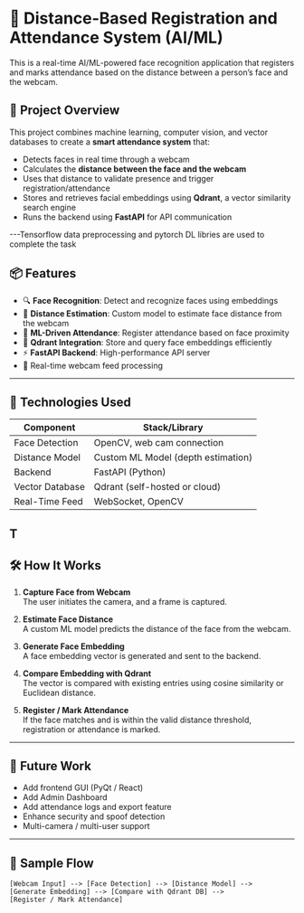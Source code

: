# 🎯 Distance-Based Registration and Attendance System (AI/ML)

This is a real-time AI/ML-powered face recognition application that registers and marks attendance based on the distance between a person’s face and the webcam.

## 🚀 Project Overview

This project combines machine learning, computer vision, and vector databases to create a **smart attendance system** that:

- Detects faces in real time through a webcam
- Calculates the **distance between the face and the webcam**
- Uses that distance to validate presence and trigger registration/attendance
- Stores and retrieves facial embeddings using **Qdrant**, a vector similarity search engine
- Runs the backend using **FastAPI** for API communication

---Tensorflow data preprocessing and pytorch DL libries are used to complete the task

## 📦 Features

- 🔍 **Face Recognition**: Detect and recognize faces using embeddings
- 📏 **Distance Estimation**: Custom model to estimate face distance from the webcam
- 🧠 **ML-Driven Attendance**: Register attendance based on face proximity
- 🧰 **Qdrant Integration**: Store and query face embeddings efficiently
- ⚡ **FastAPI Backend**: High-performance API server
- 🎥 Real-time webcam feed processing

---

## 🧠 Technologies Used

| Component       | Stack/Library         |
|-----------------|------------------------|
| Face Detection  | OpenCV, web cam connection|
| Distance Model  | Custom ML Model (depth estimation) |
| Backend         | FastAPI (Python)       |
| Vector Database | Qdrant (self-hosted or cloud) |
| Real-Time Feed  | WebSocket, OpenCV      |
T
---

## 🛠 How It Works

1. **Capture Face from Webcam**  
   The user initiates the camera, and a frame is captured.

2. **Estimate Face Distance**  
   A custom ML model predicts the distance of the face from the webcam.

3. **Generate Face Embedding**  
   A face embedding vector is generated and sent to the backend.

4. **Compare Embedding with Qdrant**  
   The vector is compared with existing entries using cosine similarity or Euclidean distance.

5. **Register / Mark Attendance**  
   If the face matches and is within the valid distance threshold, registration or attendance is marked.

---

## 🚧 Future Work

- Add frontend GUI (PyQt / React)  
- Add Admin Dashboard  
- Add attendance logs and export feature  
- Enhance security and spoof detection  
- Multi-camera / multi-user support

---

## 📸 Sample Flow

```plaintext
[Webcam Input] --> [Face Detection] --> [Distance Model] --> 
[Generate Embedding] --> [Compare with Qdrant DB] --> 
[Register / Mark Attendance]
